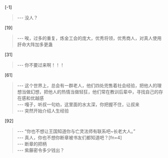
[-1] 
>--- 没人？<br>

[19] 
>--- 唉，过多的重复，炼金工会的庞大，优秀将领，优秀商人，对真人使用肝命大阵加多更蛊<br>

[31] 
>--- 你不要过来啊！！！<br>

[61] 
>--- 这个世界上，总会有一群老人，他们四处兜售着社会经验，把他人的理想当做幻想，把他人的热情当做轻狂，他们常在教训后辈中，寻找自己的存在感和优越感<br>
>--- 嘎子，听叔一句劝，这里面的水太深，你把握不住，让叔来<br>
>--- 突然开始介绍人生经验<br>

[92] 
>--- “你也不想让王国知道你与亡灵法师有联系吧~长老大人。”<br>
>--- 真人，你也不想你断章被书友们都知道吧？[fn=4]<br>
>--- 断章的把柄<br>
>--- 紫藤密令多少钱出？<br>
